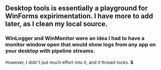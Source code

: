 ## Desktop tools is essentially a playground for WinForms expirimentation. I have more to add later, as I clean my local source.

### WinLogger and WinMonitor were an idea I had to have a monitor window open that would show logs from any app on your desktop with pipeline streams. 

However, I didn't put much effort into it, and it thread-locks. 🔒


